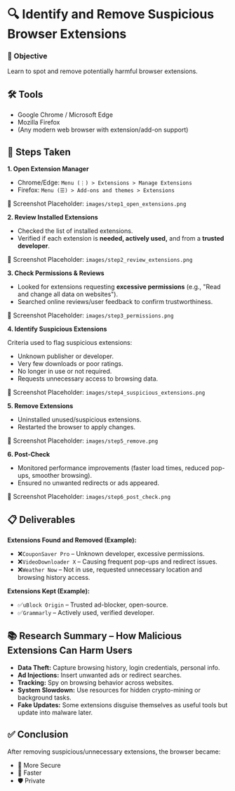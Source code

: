 # 🔍 Identify and Remove Suspicious Browser Extensions
### 🎯 Objective
Learn to spot and remove potentially harmful browser extensions.

## 🛠 Tools
- Google Chrome / Microsoft Edge
- Mozilla Firefox
- (Any modern web browser with extension/add-on support)

## 📌 Steps Taken
**1. Open Extension Manager**
- Chrome/Edge: ```Menu (⋮) > Extensions > Manage Extensions```
- Firefox: ```Menu (☰) > Add-ons and themes > Extensions```

📸 Screenshot Placeholder: ```images/step1_open_extensions.png```
  
**2. Review Installed Extensions**
- Checked the list of installed extensions.
- Verified if each extension is **needed, actively used,** and from a **trusted developer**.

📸 Screenshot Placeholder: ```images/step2_review_extensions.png```
  
**3. Check Permissions & Reviews**
- Looked for extensions requesting **excessive permissions** (e.g., "Read and change all data on websites").
- Searched online reviews/user feedback to confirm trustworthiness.

📸 Screenshot Placeholder: ```images/step3_permissions.png```
  
**4. Identify Suspicious Extensions**
  
Criteria used to flag suspicious extensions:
- Unknown publisher or developer.
- Very few downloads or poor ratings.
- No longer in use or not required.
- Requests unnecessary access to browsing data.

📸 Screenshot Placeholder: ```images/step4_suspicious_extensions.png```
  
**5. Remove Extensions**
- Uninstalled unused/suspicious extensions.
- Restarted the browser to apply changes.

📸 Screenshot Placeholder: ```images/step5_remove.png```
  
**6. Post-Check**
- Monitored performance improvements (faster load times, reduced pop-ups, smoother browsing).
- Ensured no unwanted redirects or ads appeared.

📸 Screenshot Placeholder: ```images/step6_post_check.png```

## 📋 Deliverables

**Extensions Found and Removed (Example):**

- ❌```CouponSaver Pro``` – Unknown developer, excessive permissions.
- ❌```VideoDownloader X``` – Causing frequent pop-ups and redirect issues.
- ❌```Weather Now``` – Not in use, requested unnecessary location and browsing history access.

**Extensions Kept (Example):**

- ✅```uBlock Origin``` – Trusted ad-blocker, open-source.
- ✅```Grammarly``` – Actively used, verified developer.

## 📚 Research Summary – How Malicious Extensions Can Harm Users
- **Data Theft:** Capture browsing history, login credentials, personal info.
- **Ad Injections:** Insert unwanted ads or redirect searches.
- **Tracking:** Spy on browsing behavior across websites.
- **System Slowdown:** Use resources for hidden crypto-mining or background tasks.
- **Fake Updates:** Some extensions disguise themselves as useful tools but update into malware later.

## ✅ Conclusion
After removing suspicious/unnecessary extensions, the browser became:
- 🔐 More Secure
- 🚀 Faster
- 🛡️ Private
